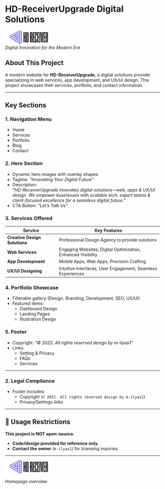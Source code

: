 # HD-ReceiverUpgrade Digital Solutions

![Site Logo](./assets/images/logo/logo-1.png)  
*Digital Innovation for the Modern Era*

## About This Project
A modern website for **HD-ReceiverUpgrade**, a digital solutions provider specializing in web services, app development, and UX/UI design. This project showcases their services, portfolio, and contact information.

---

## Key Sections
### 1. Navigation Menu
- Home
- Services
- Portfolio
- Blog
- Contact

### 2. Hero Section
- Dynamic hero images with overlay shapes
- Tagline: *"Innovating Your Digital Future"*
- Description:  
  *"HD-ReceiverUpgrade innovates digital solutions—web, apps & UX/UI design. We empower businesses with scalable tech, expert teams & client-focused excellence for a seamless digital future."*
- CTA Button: *"Let’s Talk Us"*

### 3. Services Offered
| Service | Key Features |
|---------|-------------|
| **Creative Design Solutions** | Professional Design Agency to provide solutions |
| **Web Services** | Engaging Websites, Digital Optimization, Enhanced Visibility |
| **App Development** | Mobile Apps, Web Apps, Precision Crafting |
| **UX/UI Designing** | Intuitive Interfaces, User Engagement, Seamless Experiences |

### 4. Portfolio Showcase
- Filterable gallery (Design, Branding, Development, SEO, UX/UI)
- Featured items:
  - Dashboard Design
  - Landing Pages
  - Illustration Design

### 5. Footer
- Copyright: *"© 2022. All rights reserved design by m-ilyas1"*
- Links:
  - Setting & Privacy
  - FAQs
  - Services

---

### 2. Legal Compliance  
- Footer includes:  
  - Copyright (`© 2022. All rights reserved design by m-ilyas1`)  
  - Privacy/Settings links  

---

## 🚨 Usage Restrictions  
**This project is NOT open-source.**  
- **Code/design provided for reference only.**  
- **Contact the owner** (`m-ilyas1`) for licensing inquiries.  

---
  
![Screenshot](./assets/images/logo/logo-1.png)  

*Homepage overview*